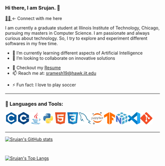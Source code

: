 ### Hi there, I am Srujan. 👋

<link href="https://cdn.jsdelivr.net/npm/bootstrap-icons@1.18.0/font/bootstrap-icons.css" rel="stylesheet">
 
<a href="https://www.linkedin.com/in/srujan-ramesh-1562561b3/">
🧔‍♂️
</a> <- Connect with me here
<br>

I am currently a graduate student at Illinois Institute of Technology, Chicago, pursuing my masters in Computer Science. I am passionate and always curious about technology. So, I try to explore and experiment different softwares in my free time. 

<!-- - 🔭 I’m currently working on ... -->
- 🌱 I’m currently learning different aspects of Artificial Intelligence
- 👯 I’m looking to collaborate on innovative solutions
<!-- - 💬 Ask me about ... -->
- 📝 Checkout my [Resume](https://docs.google.com/document/d/1T-0PfQdjVAhrBbQ1_dcwoAX_AWPB8bbbgQ56op-wmZY/edit?usp=sharing)
- 📫 Reach me at: sramesh19@hawk.iit.edu
<!-- - 😄 Pronouns: ... -->
- ⚡ Fun fact: I love to play soccer

---

### 🔨 Languages and Tools:

<img align="left" alt="C" width="40px" src="https://github.com/devicons/devicon/blob/master/icons/c/c-plain.svg">
<img align="left" alt="C++" width="40px" src="https://github.com/devicons/devicon/blob/master/icons/cplusplus/cplusplus-plain.svg">
<img align="left" alt="Java" width="40px" src="https://github.com/devicons/devicon/blob/master/icons/java/java-original.svg">
<img align="left" alt="Python" width="40px" src="https://github.com/devicons/devicon/blob/master/icons/python/python-original.svg">

<img align="left" alt="HTML5" width="40px" src="https://github.com/devicons/devicon/blob/master/icons/html5/html5-original.svg">
<img align="left" alt="CSS3" width="40px" src="https://github.com/devicons/devicon/blob/master/icons/css3/css3-original.svg">
<img align="left" alt="MySQL" width="40px" src="https://github.com/devicons/devicon/blob/master/icons/mysql/mysql-original.svg">

<img align="left" alt="Jupyter" width="40px" src="https://github.com/devicons/devicon/blob/master/icons/jupyter/jupyter-original-wordmark.svg">
<img align="left" alt="Tensorflow" width="40px" src="https://github.com/devicons/devicon/blob/master/icons/tensorflow/tensorflow-original.svg">
<img align="left" alt="Numpy" width="40px" src="https://github.com/devicons/devicon/blob/master/icons/numpy/numpy-original.svg">
<img align="left" alt="VS code" width="40px" src="https://github.com/devicons/devicon/blob/master/icons/vscode/vscode-original.svg">
<img align="left" alt="Git" width="40px" src="https://github.com/devicons/devicon/blob/master/icons/git/git-original.svg">

<br>
<br>
<br>

---

[![Srujan's GitHub stats](https://github-readme-stats.vercel.app/api?username=srujrs&show_icons=true&hide_border=false&theme=radical)](https://github.com/anuraghazra/github-readme-stats)

<!-- <img align="left" alt="srujrs's GitHub stats" src="https://github-readme-stats.vercel.app/api?username=srujrs&show_icons=true&hide_border=false&theme=radical"> -->

<br>

[![Srujan's Top Langs](https://github-readme-stats.vercel.app/api/top-langs/?username=srujrs&layout=compact)](https://github.com/anuraghazra/github-readme-stats)

<!-- <img align="left" alt="srujrs's Top Languages" src="https://github-readme-stats.vercel.app/api/top-langs/?username=srujrs&layout=compact"> -->
